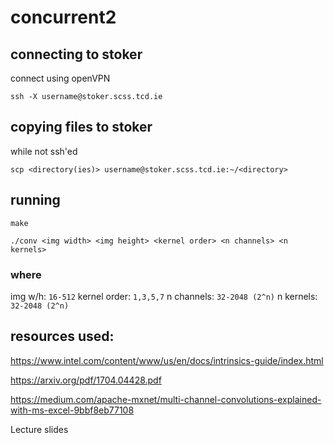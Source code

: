 # concurrent2

## connecting to stoker
connect using openVPN

`ssh -X username@stoker.scss.tcd.ie`

## copying files to stoker
while not ssh'ed

`scp <directory(ies)> username@stoker.scss.tcd.ie:~/<directory>`

## running
`make`

`./conv <img width> <img height> <kernel order> <n channels> <n kernels>`

### where
img w/h:		`16-512`
kernel order:	`1,3,5,7`
n channels:		`32-2048 (2^n)`
n kernels:		`32-2048 (2^n)`

## resources used:
https://www.intel.com/content/www/us/en/docs/intrinsics-guide/index.html

https://arxiv.org/pdf/1704.04428.pdf

https://medium.com/apache-mxnet/multi-channel-convolutions-explained-with-ms-excel-9bbf8eb77108

Lecture slides
